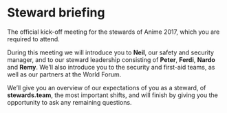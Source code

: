 <!-- Event ID: 1000000 -->

# Steward briefing
The official kick-off meeting for the stewards of Anime 2017, which you are required to attend.
 
During this meeting we will introduce you to **Neil**, our safety and security manager, and to our
steward leadership consisting of **Peter**, **Ferdi**, **Nardo** and **Remy**. We’ll also introduce
you to the security and first-aid teams, as well as our partners at the World Forum.
 
We’ll give you an overview of our expectations of you as a steward, of **stewards.team**, the most
important shifts, and will finish by giving you the opportunity to ask any remaining questions.
